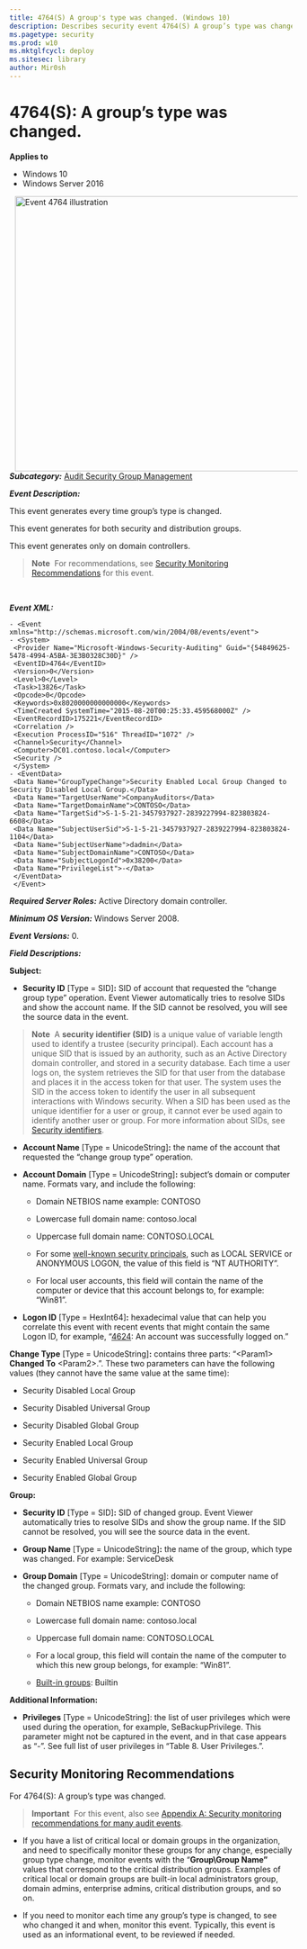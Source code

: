 ```yaml
---
title: 4764(S) A group's type was changed. (Windows 10)
description: Describes security event 4764(S) A group’s type was changed.
ms.pagetype: security
ms.prod: w10
ms.mktglfcycl: deploy
ms.sitesec: library
author: Mir0sh
---
```


# 4764(S): A group’s type was changed.

**Applies to**
-   Windows 10
-   Windows Server 2016

<img src="images/event-4764.png" alt="Event 4764 illustration" width="603" height="489" hspace="10" align="left" />

***Subcategory:***&nbsp;[Audit Security Group Management](audit-security-group-management.md)

***Event Description:***

This event generates every time group’s type is changed.

This event generates for both security and distribution groups.

This event generates only on domain controllers.

> **Note**&nbsp;&nbsp;For recommendations, see [Security Monitoring Recommendations](#security-monitoring-recommendations) for this event.

<br clear="all">

***Event XML:***
```
- <Event xmlns="http://schemas.microsoft.com/win/2004/08/events/event">
- <System>
 <Provider Name="Microsoft-Windows-Security-Auditing" Guid="{54849625-5478-4994-A5BA-3E3B0328C30D}" /> 
 <EventID>4764</EventID> 
 <Version>0</Version> 
 <Level>0</Level> 
 <Task>13826</Task> 
 <Opcode>0</Opcode> 
 <Keywords>0x8020000000000000</Keywords> 
 <TimeCreated SystemTime="2015-08-20T00:25:33.459568000Z" /> 
 <EventRecordID>175221</EventRecordID> 
 <Correlation /> 
 <Execution ProcessID="516" ThreadID="1072" /> 
 <Channel>Security</Channel> 
 <Computer>DC01.contoso.local</Computer> 
 <Security /> 
 </System>
- <EventData>
 <Data Name="GroupTypeChange">Security Enabled Local Group Changed to Security Disabled Local Group.</Data> 
 <Data Name="TargetUserName">CompanyAuditors</Data> 
 <Data Name="TargetDomainName">CONTOSO</Data> 
 <Data Name="TargetSid">S-1-5-21-3457937927-2839227994-823803824-6608</Data> 
 <Data Name="SubjectUserSid">S-1-5-21-3457937927-2839227994-823803824-1104</Data> 
 <Data Name="SubjectUserName">dadmin</Data> 
 <Data Name="SubjectDomainName">CONTOSO</Data> 
 <Data Name="SubjectLogonId">0x38200</Data> 
 <Data Name="PrivilegeList">-</Data> 
 </EventData>
 </Event>

```

***Required Server Roles:*** Active Directory domain controller.

***Minimum OS Version:*** Windows Server 2008.

***Event Versions:*** 0.

***Field Descriptions:***

**Subject:**

-   **Security ID** \[Type = SID\]**:** SID of account that requested the “change group type” operation. Event Viewer automatically tries to resolve SIDs and show the account name. If the SID cannot be resolved, you will see the source data in the event.

> **Note**&nbsp;&nbsp;A **security identifier (SID)** is a unique value of variable length used to identify a trustee (security principal). Each account has a unique SID that is issued by an authority, such as an Active Directory domain controller, and stored in a security database. Each time a user logs on, the system retrieves the SID for that user from the database and places it in the access token for that user. The system uses the SID in the access token to identify the user in all subsequent interactions with Windows security. When a SID has been used as the unique identifier for a user or group, it cannot ever be used again to identify another user or group. For more information about SIDs, see [Security identifiers](security-identifiers.md).

-   **Account Name** \[Type = UnicodeString\]**:** the name of the account that requested the “change group type” operation.

-   **Account Domain** \[Type = UnicodeString\]**:** subject’s domain or computer name. Formats vary, and include the following:

    -   Domain NETBIOS name example: CONTOSO

    -   Lowercase full domain name: contoso.local

    -   Uppercase full domain name: CONTOSO.LOCAL

    -   For some [well-known security principals](https://support.microsoft.com/en-us/kb/243330), such as LOCAL SERVICE or ANONYMOUS LOGON, the value of this field is “NT AUTHORITY”.

    -   For local user accounts, this field will contain the name of the computer or device that this account belongs to, for example: “Win81”.

-   **Logon ID** \[Type = HexInt64\]**:** hexadecimal value that can help you correlate this event with recent events that might contain the same Logon ID, for example, “[4624](event-4624.md): An account was successfully logged on.”

**Change Type** \[Type = UnicodeString\]**:** contains three parts: “&lt;Param1&gt; **Changed To** &lt;Param2&gt;.”. These two parameters can have the following values (they cannot have the same value at the same time):

-   Security Disabled Local Group

-   Security Disabled Universal Group

-   Security Disabled Global Group

-   Security Enabled Local Group

-   Security Enabled Universal Group

-   Security Enabled Global Group

**Group:**

-   **Security ID** \[Type = SID\]**:** SID of changed group. Event Viewer automatically tries to resolve SIDs and show the group name. If the SID cannot be resolved, you will see the source data in the event.

-   **Group Name** \[Type = UnicodeString\]**:** the name of the group, which type was changed. For example: ServiceDesk

-   **Group Domain** \[Type = UnicodeString\]: domain or computer name of the changed group. Formats vary, and include the following:

    -   Domain NETBIOS name example: CONTOSO

    -   Lowercase full domain name: contoso.local

    -   Uppercase full domain name: CONTOSO.LOCAL

    -   For a local group, this field will contain the name of the computer to which this new group belongs, for example: “Win81”.

    -   [Built-in groups](https://technet.microsoft.com/en-us/library/dn169025(v=ws.10).aspx): Builtin

**Additional Information:**

-   **Privileges** \[Type = UnicodeString\]: the list of user privileges which were used during the operation, for example, SeBackupPrivilege. This parameter might not be captured in the event, and in that case appears as “-”. See full list of user privileges in “Table 8. User Privileges.”.

## Security Monitoring Recommendations

For 4764(S): A group’s type was changed.

> **Important**&nbsp;&nbsp;For this event, also see [Appendix A: Security monitoring recommendations for many audit events](appendix-a-security-monitoring-recommendations-for-many-audit-events.md).

-   If you have a list of critical local or domain groups in the organization, and need to specifically monitor these groups for any change, especially group type change, monitor events with the “**Group\\Group Name”** values that correspond to the critical distribution groups. Examples of critical local or domain groups are built-in local administrators group, domain admins, enterprise admins, critical distribution groups, and so on.

-   If you need to monitor each time any group’s type is changed, to see who changed it and when, monitor this event. Typically, this event is used as an informational event, to be reviewed if needed.

